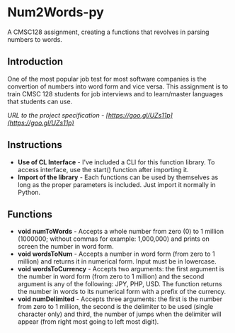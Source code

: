 # Num2Words-py
A CMSC128 assignment, creating a functions that revolves in parsing numbers to words.

## Introduction
One of the most popular job test for most software companies is the convertion of numbers into word form and vice versa. This assignment is to train CMSC 128 students for job interviews and to learn/master languages that students can use.

<i><em>URL to the project specification</em> - [https://goo.gl/UZs11p](https://goo.gl/UZs11p)</i>

## Instructions
- **Use of CL Interface** - I've included a CLI for this function library. To access interface, use the start() function after importing it.
- **Import of the library** - Each functions can be used by themselves as long as the proper parameters is included. Just import it normally in Python.

## Functions
- **void numToWords** - Accepts a whole number from zero (0) to 1 million (1000000; without commas for example: 1,000,000) and prints on screen the number in word form.
- **void wordsToNum** - Accepts a number in word form (from zero to 1 million) and returns it in numerical form. Input must be in lowercase.
- **void wordsToCurrency** - Accepts two arguments: the first argument is the number in word form (from zero to 1 million) and the second argument is any of the following: JPY, PHP, USD. The function returns the number in words to its numerical form with a prefix of the currency.
- **void numDelimited** - Accepts three arguments: the first is the number from zero to 1 miliion, the second is the delimiter to be used (single character only) and third, the number of jumps when the delimiter will appear (from right most going to left most digit).

